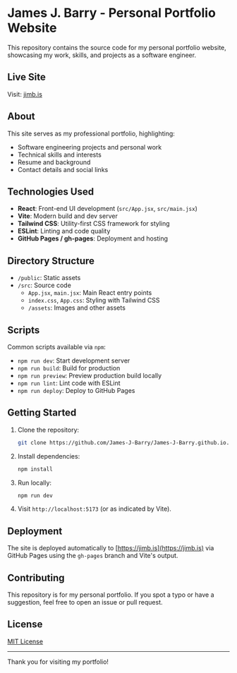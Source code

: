 # James J. Barry - Personal Portfolio Website

This repository contains the source code for my personal portfolio website, showcasing my work, skills, and projects as a software engineer.

## Live Site

Visit: [jimb.is](https://jimb.is)

## About

This site serves as my professional portfolio, highlighting:

- Software engineering projects and personal work
- Technical skills and interests
- Resume and background
- Contact details and social links

## Technologies Used

- **React**: Front-end UI development (`src/App.jsx`, `src/main.jsx`)
- **Vite**: Modern build and dev server
- **Tailwind CSS**: Utility-first CSS framework for styling
- **ESLint**: Linting and code quality
- **GitHub Pages / gh-pages**: Deployment and hosting

## Directory Structure

- `/public`: Static assets
- `/src`: Source code
  - `App.jsx`, `main.jsx`: Main React entry points
  - `index.css`, `App.css`: Styling with Tailwind CSS
  - `/assets`: Images and other assets

## Scripts

Common scripts available via `npm`:

- `npm run dev`: Start development server
- `npm run build`: Build for production
- `npm run preview`: Preview production build locally
- `npm run lint`: Lint code with ESLint
- `npm run deploy`: Deploy to GitHub Pages

## Getting Started

1. Clone the repository:
    ```bash
    git clone https://github.com/James-J-Barry/James-J-Barry.github.io.git
    ```
2. Install dependencies:
    ```bash
    npm install
    ```
3. Run locally:
    ```bash
    npm run dev
    ```
4. Visit `http://localhost:5173` (or as indicated by Vite).

## Deployment

The site is deployed automatically to [https://jimb.is](https://jimb.is) via GitHub Pages using the `gh-pages` branch and Vite's output.

## Contributing

This repository is for my personal portfolio. If you spot a typo or have a suggestion, feel free to open an issue or pull request.

## License

[MIT License](LICENSE)

---

Thank you for visiting my portfolio!
